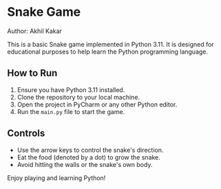# Snake Game

Author: Akhil Kakar

This is a basic Snake game implemented in Python 3.11. It is designed for educational purposes to help learn the Python programming language.

## How to Run

1. Ensure you have Python 3.11 installed.
2. Clone the repository to your local machine.
3. Open the project in PyCharm or any other Python editor.
4. Run the `main.py` file to start the game.

## Controls

- Use the arrow keys to control the snake's direction.
- Eat the food (denoted by a dot) to grow the snake.
- Avoid hitting the walls or the snake's own body.

Enjoy playing and learning Python!
